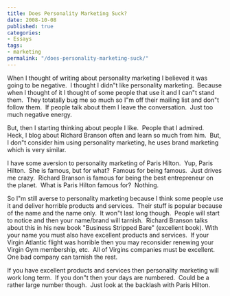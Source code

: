 ```yaml
---
title: Does Personality Marketing Suck?
date: 2008-10-08
published: true
categories:
- Essays
tags:
- marketing
permalink: "/does-personality-marketing-suck/"
---
```

When I thought of writing about personality marketing I believed it was going to be negative.  I thought I didn"t like personality marketing.  Because when I thought of it I thought of some people that use it and I can"t stand them.  They totatally bug me so much so I"m off their mailing list and don"t follow them.  If people talk about them I leave the conversation.  Just too much negative energy.

But, then I starting thinking about people I like.  People that I admired.  Heck, I blog about Richard Branson often and learn so much from him.  But, I don"t consider him using personality marketing, he uses brand marketing which is very similar.

I have some aversion to personality marketing of Paris Hilton.  Yup, Paris Hilton.  She is famous, but for what?  Famous for being famous.  Just drives me crazy.  Richard Branson is famous for being the best entrepreneur on the planet.  What is Paris Hilton famous for?  Nothing.

So I"m still averse to personality marketing because I think some people use it and deliver horrible products and services.  Their stuff is popular because of the name and the name only.  It won"t last long though.  People will start to notice and then your name/brand will tarnish.  Richard Branson talks about this in his new book "Business Stripped Bare" (excellent book). With your name you must also have excellent products and services.  If your Virgin Atlantic flight was horrible then you may reconsider renewing your Virgin Gym membership, etc.  All of Virgins companies must be excellent.  One bad company can tarnish the rest.

If you have excellent products and services then personality marketing will work long term.  If you don"t then your days are numbered.  Could be a rather large number though.  Just look at the backlash with Paris Hilton.